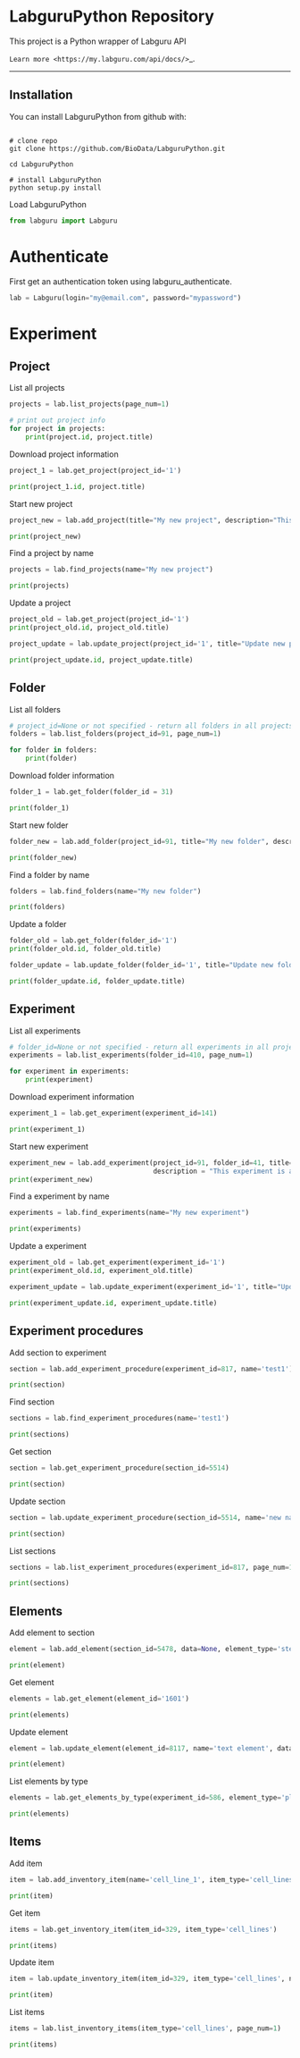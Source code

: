 LabguruPython Repository
========================

This project is a Python wrapper of Labguru API

`Learn more <https://my.labguru.com/api/docs/>`_.

---------------

## Installation

You can install LabguruPython from github with:


```

# clone repo
git clone https://github.com/BioData/LabguruPython.git

cd LabguruPython

# install LabguruPython
python setup.py install

```

Load LabguruPython

``` python
from labguru import Labguru
```

# Authenticate

First get an authentication token using labguru_authenticate.

``` python
lab = Labguru(login="my@email.com", password="mypassword")
```

# Experiment

## Project

List all projects

``` python
projects = lab.list_projects(page_num=1)

# print out project info
for project in projects:
    print(project.id, project.title)
```

Download project information

``` python
project_1 = lab.get_project(project_id='1')

print(project_1.id, project.title)
```

Start new project

``` python
project_new = lab.add_project(title="My new project", description="This project is an analysis of ...")

print(project_new)
```

Find a project by name

``` python
projects = lab.find_projects(name="My new project")

print(projects)
```

Update a project

``` python
project_old = lab.get_project(project_id='1')
print(project_old.id, project_old.title)

project_update = lab.update_project(project_id='1', title="Update new project title")

print(project_update.id, project_update.title)
```

## Folder

List all folders

``` python
# project_id=None or not specified - return all folders in all projects (default)
folders = lab.list_folders(project_id=91, page_num=1)

for folder in folders:
    print(folder)

```

Download folder information

``` python
folder_1 = lab.get_folder(folder_id = 31)

print(folder_1)
```

Start new folder

``` python
folder_new = lab.add_folder(project_id=91, title="My new folder", description="This folder is a test from LabguruPython")

print(folder_new)
```

Find a folder by name

``` python
folders = lab.find_folders(name="My new folder")

print(folders)
```

Update a folder

``` python
folder_old = lab.get_folder(folder_id='1')
print(folder_old.id, folder_old.title)

folder_update = lab.update_folder(folder_id='1', title="Update new folder title")

print(folder_update.id, folder_update.title)
```

## Experiment

List all experiments



``` python
# folder_id=None or not specified - return all experiments in all projects (default)
experiments = lab.list_experiments(folder_id=410, page_num=1)

for experiment in experiments:
    print(experiment)
```

Download experiment information

``` python
experiment_1 = lab.get_experiment(experiment_id=141)

print(experiment_1)
```

Start new experiment

``` python
experiment_new = lab.add_experiment(project_id=91, folder_id=41, title="My new experiment 26-7-2018", \
                                    description = "This experiment is a test from LabguruR  26-7-2018")
print(experiment_new)
```

Find a experiment by name

``` python
experiments = lab.find_experiments(name="My new experiment")

print(experiments)
```

Update a experiment

``` python
experiment_old = lab.get_experiment(experiment_id='1')
print(experiment_old.id, experiment_old.title)

experiment_update = lab.update_experiment(experiment_id='1', title="Update new experiment title")

print(experiment_update.id, experiment_update.title)
```

## Experiment procedures

Add section to experiment

``` python
section = lab.add_experiment_procedure(experiment_id=817, name='test1')

print(section)
```

Find section

``` python
sections = lab.find_experiment_procedures(name='test1')

print(sections)
```

Get section

``` python
section = lab.get_experiment_procedure(section_id=5514)

print(section)
```

Update section

``` python
section = lab.update_experiment_procedure(section_id=5514, name='new name')

print(section)
```

List sections

``` python
sections = lab.list_experiment_procedures(experiment_id=817, page_num=1)

print(sections)
```

## Elements

Add element to section

``` python
element = lab.add_element(section_id=5478, data=None, element_type='steps')

print(element)
```

Get element

``` python
elements = lab.get_element(element_id='1601')

print(elements)
```

Update element

``` python
element = lab.update_element(element_id=8117, name='text element', data='<p> add text </p>')

print(element)
```

List elements by type

``` python
elements = lab.get_elements_by_type(experiment_id=586, element_type='plate')

print(elements)
```

## Items

Add item

``` python
item = lab.add_inventory_item(name='cell_line_1', item_type='cell_lines')

print(item)
```

Get item

``` python
items = lab.get_inventory_item(item_id=329, item_type='cell_lines')

print(items)
```

Update item

``` python
item = lab.update_inventory_item(item_id=329, item_type='cell_lines', name='new name')

print(item)
```

List items

``` python
items = lab.list_inventory_items(item_type='cell_lines', page_num=1)

print(items)
```

